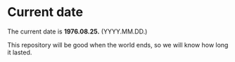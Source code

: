 # Current date

The current date is **1976.08.25.** (YYYY.MM.DD.)

This repository will be good when the world ends, so we will know how long it lasted.